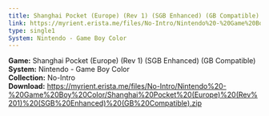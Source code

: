 ```yaml
---
title: Shanghai Pocket (Europe) (Rev 1) (SGB Enhanced) (GB Compatible)
link: https://myrient.erista.me/files/No-Intro/Nintendo%20-%20Game%20Boy%20Color/Shanghai%20Pocket%20(Europe)%20(Rev%201)%20(SGB%20Enhanced)%20(GB%20Compatible).zip
type: single1
System: Nintendo - Game Boy Color
---
```

<b>Game:</b> Shanghai Pocket (Europe) (Rev 1) (SGB Enhanced) (GB Compatible)<br>
<b>System:</b> Nintendo - Game Boy Color<br>
<b>Collection:</b> No-Intro<br>
<b>Download:</b> https://myrient.erista.me/files/No-Intro/Nintendo%20-%20Game%20Boy%20Color/Shanghai%20Pocket%20(Europe)%20(Rev%201)%20(SGB%20Enhanced)%20(GB%20Compatible).zip